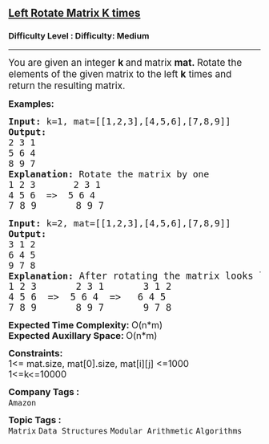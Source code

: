 <h2><a href="https://www.geeksforgeeks.org/problems/left-rotate-matrix-k-times2351/1?timeMachineDate=2024-06-25">Left Rotate Matrix K times</a></h2><h3>Difficulty Level : Difficulty: Medium</h3><hr><div class="problems_problem_content__Xm_eO"><p><span style="font-size: 14pt;">You are given an integer <strong>k </strong>and<strong> </strong>matrix&nbsp;<strong>mat.&nbsp;</strong>Rotate the elements of the given matrix to the left <strong>k</strong> times and return the resulting matrix.</span></p>
<p><strong><span style="font-size: 18px;">Examples:</span></strong></p>
<pre><span style="font-size: 18px;"><strong>Input: </strong>k=1, mat=[[1,2,3],[4,5,6],[7,8,9]]
<strong>Output:<br></strong>2 3 1<br>5 6 4
8 9 7
<strong>Explanation: </strong>Rotate the matrix by one<br>1 2 3       2 3 1<br>4 5 6  =&gt;  5 6 4<br></span><span style="font-size: 14pt;">7 8 9       8 9 7</span></pre>
<pre><span style="font-size: 18px;"><strong>Input: </strong>k=2, mat=[[1,2,3],[4,5,6],[7,8,9]]
<strong>Output:</strong>
3 1 2
6 4 5
9 7 8
<strong>Explanation:<span style="font-size: 14pt;"> </span></strong><span style="font-size: 14pt;">After rotating the matrix looks like<br>1 2 3       2 3 1       3 1 2<br>4 5 6  =&gt;  5 6 4  =&gt;   6 4 5<br></span></span><span style="font-size: 14pt;">7 8 9       8 9 7       9 7 8</span></pre>
<p><span style="font-size: 18px;"><strong>Expected Time Complexity: </strong>O(n*m)<br><strong>Expected Auxillary Space: </strong>O(n*m)</span></p>
<p><span style="font-size: 18px;"><strong>Constraints:</strong><br>1&lt;= mat.size, mat[0].size, mat[i][j] &lt;=1000<br>1&lt;=k&lt;=10000</span></p></div><p><span style=font-size:18px><strong>Company Tags : </strong><br><code>Amazon</code>&nbsp;<br><p><span style=font-size:18px><strong>Topic Tags : </strong><br><code>Matrix</code>&nbsp;<code>Data Structures</code>&nbsp;<code>Modular Arithmetic</code>&nbsp;<code>Algorithms</code>&nbsp;